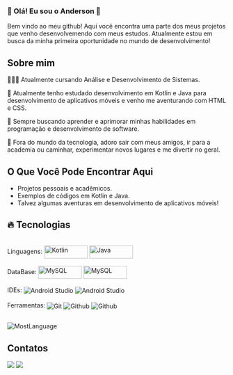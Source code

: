 ### 🚀 Olá! Eu sou o Anderson 👋

Bem vindo ao meu github! Aqui você encontra uma parte dos meus projetos que venho desenvolvemendo com meus estudos.
Atualmente estou em busca da minha primeira oportunidade no mundo de desenvolvimento!

## Sobre mim

👨🏻‍💻 Atualmente cursando Análise e Desenvolvimento de Sistemas.

🌱 Atualmente tenho estudado desenvolvimento em Kotlin e Java para desenvolvimento de aplicativos móveis e venho me aventurando com HTML e CSS.

🧠 Sempre buscando aprender e aprimorar minhas habilidades em programação e desenvolvimento de software.

🎉 Fora do mundo da tecnologia, adoro sair com meus amigos, ir para a academia ou caminhar, experimentar novos lugares e me divertir no geral.




## O Que Você Pode Encontrar Aqui

- Projetos pessoais e acadêmicos.
- Exemplos de códigos em Kotlin e Java.
- Talvez algumas aventuras em desenvolvimento de aplicativos móveis!

## 🔥 Tecnologias

<div style="display: inline_block"><br>
 Linguagens: <img align="center" alt="Kotlin" height="30" width="100" src="https://img.shields.io/badge/kotlin-%237F52FF.svg?style=for-the-badge&logo=kotlin&logoColor=white">
  <img align="center" alt="Java" height="30" width="100" src="https://img.shields.io/badge/java-%23ED8B00.svg?style=for-the-badge&logo=openjdk&logoColor=white">
</div>

<div style="display: inline_block"><br>
  DataBase: <img align="center" alt="MySQL" height="30" width="100" src="https://img.shields.io/badge/mysql-%2300f.svg?style=for-the-badge&logo=mysql&logoColor=white">
 <img align="center" alt="MySQL" height="30" width="100" src="https://img.shields.io/badge/sqlite-%2307405e.svg?style=for-the-badge&logo=sqlite&logoColor=white">
 
</div>

<div style="display: inline_block"><br>
 IDEs: <img align="center" alt="Android Studio" src="https://img.shields.io/badge/Android%20Studio-3DDC84.svg?style=for-the-badge&logo=android-studio&logoColor=white">
  <img align="center" alt="Android Studio" src="https://img.shields.io/badge/IntelliJIDEA-000000.svg?style=for-the-badge&logo=intellij-idea&logoColor=white">
</div>

<div style="display: inline_block"><br>
 Ferramentas: <img align="center" alt="Git" src="https://img.shields.io/badge/git-%23F05033.svg?style=for-the-badge&logo=git&logoColor=white">
  <img align="center" alt="Github" src="https://img.shields.io/badge/github-%23121011.svg?style=for-the-badge&logo=github&logoColor=white">
  <img align="center" alt="Github" src="https://img.shields.io/badge/jira-%230A0FFF.svg?style=for-the-badge&logo=jira&logoColor=white">
 
</div>

##

<div>
 <img align="center" alt="MostLanguage" src="https://github-readme-stats.vercel.app/api/top-langs/?username=chaavez&layout=compact&theme=radical"> 
</div>

## Contatos
 
<div>
  <a href = "mailto:anderson.c-morais@hotmail.com"><img src="https://img.shields.io/badge/Microsoft_Outlook-0078D4?style=for-the-badge&logo=microsoft-outlook&logoColor=white"></a>
  <a href="https://www.linkedin.com/in/anderson-chaves-956436248" target="_blank"><img src="https://img.shields.io/badge/-LinkedIn-%230077B5?style=for-the-badge&logo=linkedin&logoColor=white" target="_blank"></a> 
</div>
